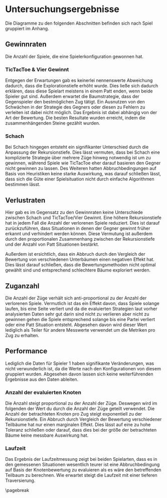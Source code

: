 # Untersuchungsergebnisse

Die Diagramme zu den folgenden Abschnitten befinden sich nach Spiel gruppiert im Anhang.

## Gewinnraten

Die Anzahl der Spiele, die eine Spielerkonfiguration gewonnen hat.

### TicTacToe & Vier Gewinnt

Entgegen der Erwartungen gab es keinerlei nennenswerte Abweichung dadurch, dass die Explorationstiefe erhöht wurde. Dies ließe sich dadurch erklären, dass diese Spielart meistens in einem Patt enden, wenn beide Spieler gut sind. Außerdem erwartet die Baumstrategie, dass der Gegenspieler den bestmöglichen Zug tätigt. Ein Ausnutzen von den Schwächen in der Strategie des Gegners oder diesen zu Fehlern zu verleiten ist dabei nicht möglich.
Das Ergebnis ist dabei abhängig von der Art der Bewertung. Die besten Resultate wurden erreicht, indem die zusammenhängenden Steine gezählt wurden.

### Schach

Bei Schach hingegen entsteht ein signifikanter Unterschied durch die Anpassung der Rekursionstiefe. Dies lässt vermuten, dass bei Schach eine komplizierte Strategie über mehrere Züge hinweg notwendig ist um zu gewinnen, während Spiele wie TicTacToe eher darauf basieren den Gegner nicht gewinnen zu lassen. Des Weiteren hatten Abbruchbedingungen auf Basis von Heuristiken keine starke Auswirkung, was darauf schließen lässt, dass sich die Güte einer Spielsituation nicht durch einfache Algorithmen bestimmen lässt.

## Verlustraten

Hier gab es im Gegensatz zu den Gewinnraten keine Unterschiede zwischen Schach und TicTacToe/Vier Gewinnt. Eine höhere Rekursionstiefe hat in jedem Fall die Anzahl der verlorenen Spiele reduziert. Dies ist darauf zurückzuführen, dass Situationen in denen der Gegner gewinnt früher erkannt und verhindert werden können. Diese Vermutung ist außerdem durch den proportionalen Zusammenhang zwischen der Rekursionstiefe und der Anzahl von Patt Situationen bestärkt.

Außerdem ist ersichtlich, dass ein Abbruch durch den Vergleich der Bewertung von verschiedenen Unterbäumen einen negativen Effekt hat. Dies lässt darauf schließen, dass die Bewertungsmethoden nicht optimal gewählt sind und entsprechend schlechtere Bäume exploriert werden.


## Zuganzahl

Die Anzahl der Züge verhält sich anti-proportional zu der Anzahl der verlorenen Spiele. Vermutlich ist das ein Effekt davon, dass Spiele solange laufen, bis eine Seite verliert und da die evaluierten Strategien laut vorher analysierten Daten sehr gut darin sind nicht zu verlieren aber nicht zu gewinnen gehen die Spiele entsprechend solange bis eine Partei verliert oder eine Patt Situation entsteht. Abgesehen davon wird dieser Wert lediglich als Teiler für andere Messwerte verwendet um die Metriken pro Zug zu erhalten.

## Performance

Lediglich die Daten für Spieler 1 haben signifikante Veränderungen, was nicht verwunderlich ist, da die Werte nach den Konfigurationen von diesem gruppiert wurden. Abgesehen davon lassen sich keine weiterführenden Ergebnisse aus den Daten ableiten.


### Anzahl der evaluierten Knoten

Die Anzahl steigt proportional zu der Anzahl der Züge. Deswegen wird im folgenden der Wert du durch die Anzahl der Züge geteilt verwendet. Die Anzahl der betrachteten Knoten pro Zug steigt exponentiell zu der Rekursionstiefe. Ein Abbruch durch Vergleich der Bewertung verschiedener Teilbäume hat nur einen marginalen Effekt. Dies lässt auf eine zu hohe Toleranz schließen oder darauf, dass dies bei der größe der betrachteten Bäume keine messbare Auswirkung hat.

### Laufzeit

Das Ergebnis der Laufzeitmessung zeigt bei beiden Spielarten, dass es in den gemessenen Situationen wesentlich teurer ist eine Abbruchbedingung auf Basis der Knotenbewertung zu evaluieren als es wäre den betreffenden Teilbaum zu berechnen. Wie erwartet steigt die Laufzeit mit einer tieferen Traversierung.

\pagebreak
